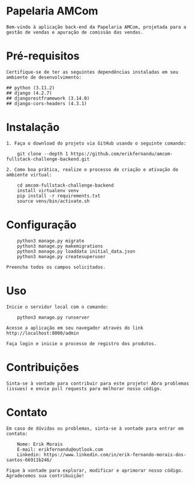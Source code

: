 
# Papelaria AMCom

    Bem-vindo à aplicação back-end da Papelaria AMCom, projetada para a gestão de vendas e apuração de comissão das vendas.

# Pré-requisitos

    Certifique-se de ter as seguintes dependências instaladas em seu ambiente de desenvolvimento:

    ## python (3.11.2)
    ## django (4.2.7)
    ## djangorestframework (3.14.0)
    ## django-cors-headers (4.3.1)

# Instalação

    1. Faça o download do projeto via GitHub usando o seguinte comando:

        git clone --depth 1 https://github.com/erikfernandu/amcom-fullstack-challenge-backend.git

    2. Como boa prática, realize o processo de criação e ativação do ambiente virtual:

        cd amcom-fullstack-challenge-backend
        install virtualenv venv
        pip install -r requirements.txt
        source venv/bin/activate.sh

# Configuração

        python3 manage.py migrate
        python3 manage.py makemigrations
        python3 manage.py loaddata initial_data.json
        python3 manage.py createsuperuser

    Preencha todos os campos solicitados.

# Uso

    Inicie o servidor local com o comando:

        python3 manage.py runserver

    Acesse a aplicação em seu navegador através do link http://localhost:8000/admin

    Faça login e inicie o processo de registro dos produtos.

# Contribuições

    Sinta-se à vontade para contribuir para este projeto! Abra problemas (issues) e envie pull requests para melhorar nosso código.

# Contato

    Em caso de dúvidas ou problemas, sinta-se à vontade para entrar em contato:

        Nome: Erik Morais
        E-mail: erikfernandu@outlook.com
        Linkedin: https://www.linkedin.com/in/erik-fernando-morais-dos-santos-66911b246/

    Fique à vontade para explorar, modificar e aprimorar nosso código. Agradecemos sua contribuição!